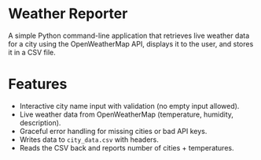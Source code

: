 # Weather Reporter

A simple Python command-line application that retrieves live weather data for a city using the OpenWeatherMap API, displays it to the user, and stores it in a CSV file.

# Features
- Interactive city name input with validation (no empty input allowed).
- Live weather data from OpenWeatherMap (temperature, humidity, description).
- Graceful error handling for missing cities or bad API keys.
- Writes data to `city_data.csv` with headers.
- Reads the CSV back and reports number of cities + temperatures.

